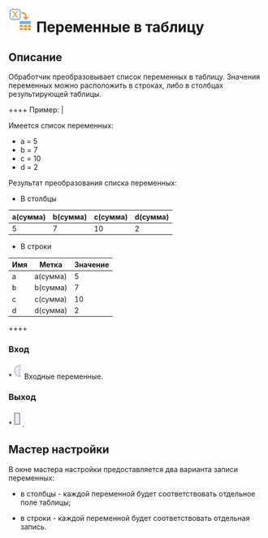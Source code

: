 # ![ ](../../media/app/processors/process_default-41.svg) Переменные в таблицу

## Описание

Обработчик преобразовывает список переменных в таблицу. Значения переменных можно расположить в строках, либо в столбцах результирующей таблицы. 

++++ Пример: |

Имеется список переменных: 

* a = 5 
* b = 7 
* c = 10 
* d = 2

Результат преобразования списка переменных:

* В столбцы

 | a(сумма) | b(сумма) | c(сумма) | d(сумма) | 
 | ------------- | ------------- | ------------- | ------------- | 
 | 5             | 7             | 10            | 2             | 

* В строки 

 | Имя | Метка    | Значение | 
 | ------ | ----------    | ---------------- | 
 | a      | a(сумма) | 5                | 
 | b      | b(сумма) | 7                | 
 | c      | c(сумма) | 10               | 
 | d      | d(сумма) | 2                | 

++++

### Вход

   *![](../../media/app/icons/ports/optional_input_variable_inactive.svg) Входные переменные. 
### Выход

   *![](../../media/app/icons/ports/output_table_inactive.svg).

## Мастер настройки

В окне мастера настройки предоставляется два варианта записи переменных:

* в столбцы - каждой переменной будет соответствовать отдельное поле таблицы;

* в строки - каждой переменной будет соответствовать отдельная запись.
